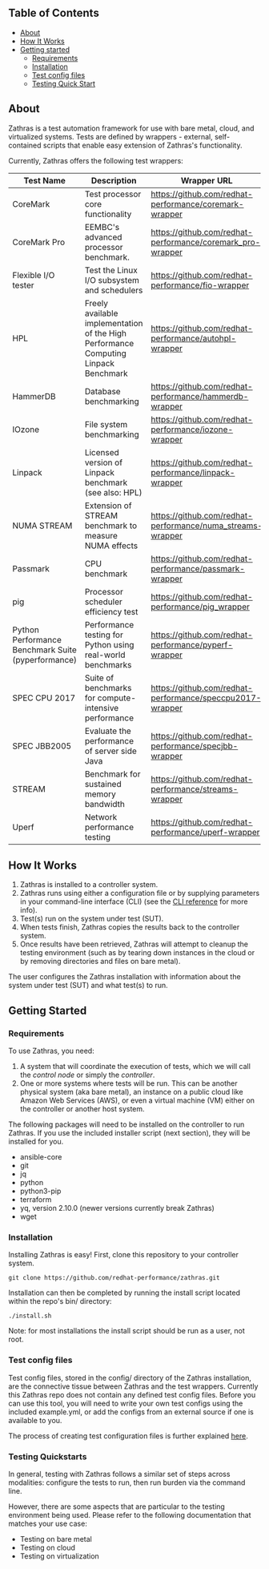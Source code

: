 ## Table of Contents
- [About](#about)
- [How It Works](#how-it-works)
- [Getting started](#getting-started)
    - [Requirements](#requirements)
    - [Installation](#installation)
    - [Test config files](#test-config-files)
    - [Testing Quick Start](#installation-and-quick-start)


## About
Zathras is a test automation framework for use with bare metal, cloud, and virtualized systems. Tests are defined by wrappers - external, self-contained scripts that enable easy extension of Zathras's functionality. 

Currently, Zathras offers the following test wrappers:

| Test Name                                          | Description                                                                         | Wrapper URL                                                |
|----------------------------------------------------|-------------------------------------------------------------------------------------|------------------------------------------------------------|
| CoreMark                                           | Test processor core functionality                                                   | https://github.com/redhat-performance/coremark-wrapper     |
| CoreMark Pro                                       | EEMBC's advanced processor benchmark.                                               | https://github.com/redhat-performance/coremark_pro-wrapper |
| Flexible I/O tester                                | Test the Linux I/O subsystem and schedulers                                         | https://github.com/redhat-performance/fio-wrapper          |
| HPL                                                | Freely available implementation of the High Performance Computing Linpack Benchmark | https://github.com/redhat-performance/autohpl-wrapper      |
| HammerDB                                           | Database benchmarking                                                               | https://github.com/redhat-performance/hammerdb-wrapper     |
| IOzone                                             | File system benchmarking                                                            | https://github.com/redhat-performance/iozone-wrapper       |
| Linpack                                            | Licensed version of Linpack benchmark (see also: HPL)                               | https://github.com/redhat-performance/linpack-wrapper      |
| NUMA STREAM                                        | Extension of STREAM benchmark to measure NUMA effects                               | https://github.com/redhat-performance/numa_streams-wrapper |
| Passmark                                           | CPU benchmark                                                                       | https://github.com/redhat-performance/passmark-wrapper     |
| pig                                                | Processor scheduler efficiency test                                                 | https://github.com/redhat-performance/pig_wrapper          |
| Python Performance Benchmark Suite (pyperformance) | Performance testing for Python using real-world benchmarks                          | https://github.com/redhat-performance/pyperf-wrapper       |
| SPEC CPU 2017                                      | Suite of benchmarks for compute-intensive performance                               | https://github.com/redhat-performance/speccpu2017-wrapper  |
| SPEC JBB2005                                       | Evaluate the performance of server side Java                                        | https://github.com/redhat-performance/specjbb-wrapper      |
| STREAM                                             | Benchmark for sustained memory bandwidth                                            | https://github.com/redhat-performance/streams-wrapper      |
| Uperf                                              | Network performance testing                                                         | https://github.com/redhat-performance/uperf-wrapper        |

## How It Works
1. Zathras is installed to a controller system.
2. Zathras runs using either a configuration file or by supplying parameters in your command-line interface (CLI) (see the [CLI reference](docs/command_line_reference.md) for more info).  
3. Test(s) run on the system under test (SUT).
4. When tests finish, Zathras copies the results back to the controller system.
5. Once results have been retrieved, Zathras will attempt to cleanup the testing environment (such as by tearing down instances in the cloud or by removing directories and files on bare metal). 

The user configures the Zathras installation with information about the system under test (SUT) and what test(s) to run.

## Getting Started

### Requirements
To use Zathras, you need: 
1. A system that will coordinate the execution of tests, which we will call the *control node* or simply the *controller*.
2. One or more systems where tests will be run. This can be another physical system (aka bare metal), an instance on a public cloud like Amazon Web Services (AWS), or even a virtual machine (VM) either on the controller or another host system.

The following packages will need to be installed on the controller to run Zathras. If you use the included installer script (next section), they will be installed for you.
- ansible-core
- git
- jq
- python
- python3-pip
- terraform
- yq, version 2.10.0 (newer versions currently break Zathras)
- wget

### Installation
Installing Zathras is easy! First, clone this repository to your controller system.

    git clone https://github.com/redhat-performance/zathras.git

Installation can then be completed by running the install script located within the repo's bin/ directory:

    ./install.sh


Note: for most installations the install script should be run as a user, not root.

### Test config files
Test config files, stored in the config/ directory of the Zathras installation, are the connective tissue between Zathras and the test wrappers. Currently this Zathras repo does not contain any defined test config files. Before you can use this tool, you will need to write your own test configs using the included example.yml, or add the configs from an external source if one is available to you.

The process of creating test configuration files is further explained [here](https://github.com/redhat-performance/zathras/blob/documentation-rewrite/docs/test_config_files.md).

### Testing Quickstarts
In general, testing with Zathras follows a similar set of steps across modalities: configure the tests to run, then run burden via the command line. 


However, there are some aspects that are particular to the testing environment being used. Please refer to the following documentation that matches your use case:

- Testing on bare metal
- Testing on cloud
- Testing on virtualization
